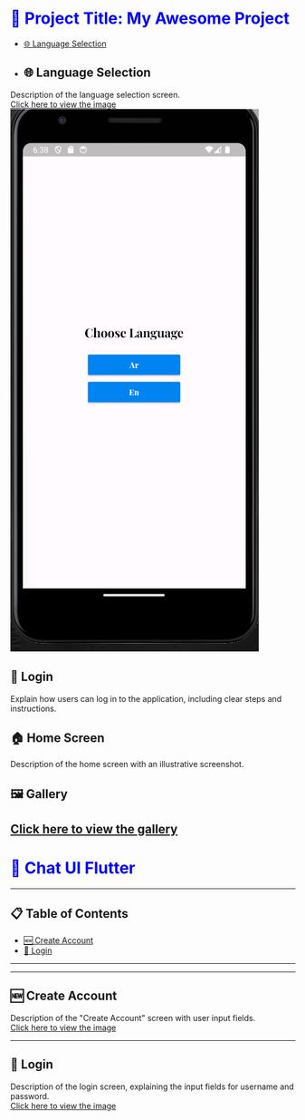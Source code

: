 <h1 style="color:blue; font-weight:bold;">🌟 Project Title: My Awesome Project</h1>

- [🌐 Language Selection](#language-selection)
- ## 🌐 Language Selection <a name="language-selection"></a>
Description of the language selection screen.  
[Click here to view the image](https://example.com/language-selection-image)
![App Interface](https://github.com/AhmadAmmar2022/Chat-UI-Flutter/blob/main/chatt/Screenshots-chat/Screenshot%202025-02-07%20183914.png)



## 🔐 Login <a name="login"></a>
Explain how users can log in to the application, including clear steps and instructions.

## 🏠 Home Screen <a name="home-screen"></a>
Description of the home screen with an illustrative screenshot.

## 🖼️ Gallery <a name="gallery"></a>
[Click here to view the gallery](https://example.com/gallery) 
---
<!-- Main title with bold and blue color -->
<h1 style="color:blue; font-weight:bold;">🌟 Chat UI Flutter</h1>

---

## 📋 Table of Contents

- [🆕 Create Account](#create-account)
- [🔐 Login](#login)

---



---

## 🆕 Create Account <a name="create-account"></a>
Description of the "Create Account" screen with user input fields.  
[Click here to view the image](https://example.com/create-account-image)

---

## 🔐 Login <a name="login"></a>
Description of the login screen, explaining the input fields for username and password.  
[Click here to view the image](https://example.com/login-image)


